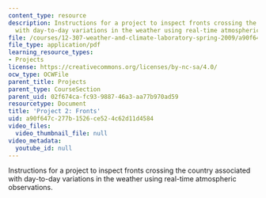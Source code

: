 ```yaml
---
content_type: resource
description: Instructions for a project to inspect fronts crossing the country associated
  with day-to-day variations in the weather using real-time atmospheric observations.
file: /courses/12-307-weather-and-climate-laboratory-spring-2009/a90f647c277b1526ce524c62d11d4584_project2.pdf
file_type: application/pdf
learning_resource_types:
- Projects
license: https://creativecommons.org/licenses/by-nc-sa/4.0/
ocw_type: OCWFile
parent_title: Projects
parent_type: CourseSection
parent_uid: 02f674ca-fc93-9887-46a3-aa77b970ad59
resourcetype: Document
title: 'Project 2: Fronts'
uid: a90f647c-277b-1526-ce52-4c62d11d4584
video_files:
  video_thumbnail_file: null
video_metadata:
  youtube_id: null
---
```

Instructions for a project to inspect fronts crossing the country associated with day-to-day variations in the weather using real-time atmospheric observations.